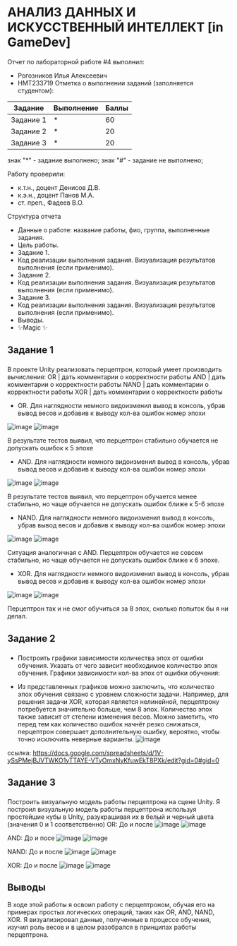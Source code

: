 # АНАЛИЗ ДАННЫХ И ИСКУССТВЕННЫЙ ИНТЕЛЛЕКТ [in GameDev]
Отчет по лабораторной работе #4 выполнил:
- Рогозников Илья Алексеевич
- НМТ233719
Отметка о выполнении заданий (заполняется студентом):

| Задание | Выполнение | Баллы |
| ------ | ------ | ------ |
| Задание 1 | * | 60 |
| Задание 2 | * | 20 |
| Задание 3 | * | 20 |

знак "*" - задание выполнено; знак "#" - задание не выполнено;

Работу проверили:
- к.т.н., доцент Денисов Д.В.
- к.э.н., доцент Панов М.А.
- ст. преп., Фадеев В.О.


Структура отчета

- Данные о работе: название работы, фио, группа, выполненные задания.
- Цель работы.
- Задание 1.
- Код реализации выполнения задания. Визуализация результатов выполнения (если применимо).
- Задание 2.
- Код реализации выполнения задания. Визуализация результатов выполнения (если применимо).
- Задание 3.
- Код реализации выполнения задания. Визуализация результатов выполнения (если применимо).
- Выводы.
- ✨Magic ✨


## Задание 1
###
В проекте Unity реализовать перцептрон, который умеет производить вычисления:
OR | дать комментарии о корректности работы
AND | дать комментарии о корректности работы
NAND | дать комментарии о корректности работы
XOR | дать комментарии о корректности работы
- OR. Для наглядности немного видоизменил вывод в консоль, убрав вывод весов и добавив к выводу кол-ва ошибок номер эпохи

![image](https://github.com/user-attachments/assets/6b6238e1-54b9-4584-8e26-48d2b3fdd1d2)
![image](https://github.com/user-attachments/assets/f6402596-6ab6-4849-873a-fca8d940bf7c)

В результате тестов выявил, что перцептрон стабильно обучается не допускать ошибок к 5 эпохе

- AND. Для наглядности немного видоизменил вывод в консоль, убрав вывод весов и добавив к выводу кол-ва ошибок номер эпохи

![image](https://github.com/user-attachments/assets/1470d723-5721-4351-ab49-521af6a967bb)
![image](https://github.com/user-attachments/assets/c4490026-cde8-4deb-b798-705f2aa6a081)

В результате тестов выявил, что перцептрон обучается менее стабильно, но чаще обучается не допускать ошибок ближе к 5-6 эпохе

- NAND. Для наглядности немного видоизменил вывод в консоль, убрав вывод весов и добавив к выводу кол-ва ошибок номер эпохи

![image](https://github.com/user-attachments/assets/206d5b5e-addc-4c77-8ea3-a1ec9609b5a3)
![image](https://github.com/user-attachments/assets/7ca58de2-deca-4dca-9f07-727e12ce936e)

Ситуация аналогичная с AND. Перцептрон обучается не совсем стабильно, но чаще обучается не допускать ошибок ближе к 6 эпохе.

- XOR. Для наглядности немного видоизменил вывод в консоль, убрав вывод весов и добавив к выводу кол-ва ошибок номер эпохи

![image](https://github.com/user-attachments/assets/3caa62e1-9e11-4b62-9f36-89ad1c88a8a8)
![image](https://github.com/user-attachments/assets/f12971da-16d7-4605-87d5-3baa5d70f573)

Перцептрон так и не смог обучиться за 8 эпох, сколько попыток бы я ни делал.


## Задание 2
### 
- Построить графики зависимости количества эпох от ошибки обучения. Указать от чего зависит необходимое количество эпох обучения.
Графики зависимости кол-ва эпох от ошибки обучения:

- Из представленных графиков можно заключить, что количество эпох обучения связано с уровнем сложности задачи. Например, для решения задачи XOR, которая является нелинейной, перцептрону потребуется значительно больше, чем 8 эпох. Количество эпох также зависит от степени изменения весов. Можно заметить, что перед тем как количество ошибок начнёт резко снижаться, перцептрон совершает дополнительную ошибку, вероятно, чтобы точно исключить неверные варианты.
![image](https://github.com/user-attachments/assets/e835bf89-84e8-416c-b858-8c3abd2bca09)

ссылка: https://docs.google.com/spreadsheets/d/1V-ySsPMejBJVTWKO1yTTAYE-VTyOmxNyKfuwEkT8PXk/edit?gid=0#gid=0


## Задание 3
### 
Построить визуальную модель работы перцептрона на сцене Unity.
Я построил визуальную модель работы перцептрона используя простейшие кубы в Unity, разукрашивая их в белый и черный цвета (значения 0 и 1 соответственно)
OR: До и после
![image](https://github.com/user-attachments/assets/f2bdd811-04c4-4e0f-a393-3366d35017ca)
![image](https://github.com/user-attachments/assets/5867069d-64c8-48f8-b6fd-45ab30ecaf47)

AND: До и посе
![image](https://github.com/user-attachments/assets/0833abf0-431e-4073-877d-f5a4d5427692)
![image](https://github.com/user-attachments/assets/983bc089-8228-49f7-86a7-58345c26185c)

NAND: До и после 
![image](https://github.com/user-attachments/assets/10852ccc-3d2f-4668-910c-232954f2a0ca)
![image](https://github.com/user-attachments/assets/2ba02612-98f6-41c6-abfe-f72056b307cb)

XOR: До и после
![image](https://github.com/user-attachments/assets/1759396e-9216-416b-846c-63ae2ced47e2)
![image](https://github.com/user-attachments/assets/22a84d91-3c7b-404d-8afd-285bcba3cd41)

## Выводы
В ходе этой работы я освоил работу с перцептроном, обучая его на примерах простых логических операций, таких как OR, AND, NAND, XOR. Я визуализировал данные, полученные в процессе обучения, изучил роль весов и в целом разобрался в принципах работы перцептрона.
